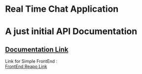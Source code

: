 ﻿# Real Time Chat Application

# A just initial API Documentation  


## [Documentation Link](https://documenter.getpostman.com/view/11905199/2s9YRE1WjF)

Link for Simple FrontEnd :  
[FrontEnd Reapo Link](https://github.com/obaidofj/Socket_Simple_FrontBack)
